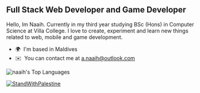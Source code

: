 Full Stack Web Developer and Game Developer
-------------------------------------------

Hello, Im Naaih. Currently in my third year studying BSc (Hons) in Computer Science at Villa College. I love to create, experiment and learn new things related to web, mobile and game development.

* 🌍  I'm based in Maldives
* ✉️  You can contact me at [a.naaih@outlook.com](mailto:a.naaih@outlook.com)


![naaih's Top Languages](https://github-readme-stats.vercel.app/api/top-langs/?username=naaih&theme=dark&show_icons=true&hide_border=true&layout=compact)

[![StandWithPalestine](https://github.com/Safouene1/support-palestine-banner/blob/master/StandWithPalestine.svg)](https://github.com/Safouene1/support-palestine-banner)